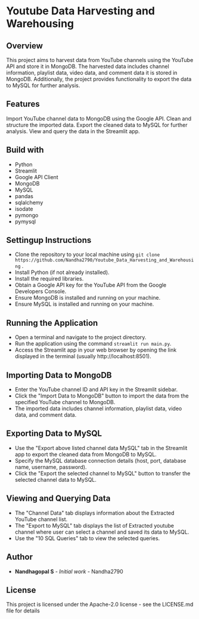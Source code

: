 # Youtube Data Harvesting and Warehousing
## Overview
This project aims to harvest data from YouTube channels using the YouTube API and store it in MongoDB. The harvested data includes channel information, playlist data, video data, and comment data it is stored in MongoDB. Additionally, the project provides functionality to export the data to MySQL for further analysis.

## Features
Import YouTube channel data to MongoDB using the Google API.
Clean and structure the imported data.
Export the cleaned data to MySQL for further analysis.
View and query the data in the Streamlit app.
## Build with
- Python
- Streamlit
- Google API Client
- MongoDB
- MySQL
- pandas
- sqlalchemy
- isodate
- pymongo
- pymysql
## Settingup Instructions
- Clone the repository to your local machine using `git clone https://github.com/Nandha2790/Youtube_Data_Harvesting_and_Warehousing` .
- Install Python (if not already installed).
- Install the required libraries.
- Obtain a Google API key for the YouTube API from the Google Developers Console.
- Ensure MongoDB is installed and running on your machine.
- Ensure MySQL is installed and running on your machine.

## Running the Application
- Open a terminal and navigate to the project directory.
- Run the application using the command `streamlit run main.py`.
- Access the Streamlit app in your web browser by opening the link displayed in the terminal (usually http://localhost:8501).

## Importing Data to MongoDB
- Enter the YouTube channel ID and API key in the Streamlit sidebar.
- Click the "Import Data to MongoDB" button to import the data from the specified YouTube channel to MongoDB.
- The imported data includes channel information, playlist data, video data, and comment data.

## Exporting Data to MySQL
- Use the "Export above listed channel data MySQL" tab in the Streamlit app to export the cleaned data from MongoDB to MySQL.
- Specify the MySQL database connection details (host, port, database name, username, password).
- Click the "Export the selected channel to MySQL" button to transfer the selected channel data to MySQL.

## Viewing and Querying Data
- The "Channel Data" tab displays information about the Extracted YouTube channel list.
- The "Export to MySQL" tab displays the list of Extracted youtube channel where user can select a channel and saved its data to MySQL.
- Use the "10 SQL Queries" tab to view the selected queries.

## Author

* **Nandhagopal S** - *Initial work* - Nandha2790

## License

This project is licensed under the Apache-2.0 license - see the LICENSE.md file for details



 


    









    


